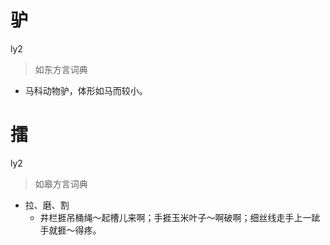 # 驴
ly2
> 如东方言词典
- 马科动物驴，体形如马而较小。

# 擂
ly2
> 如皋方言词典
- 拉、磨、割
  - 井栏捱吊桶绳～起槽儿来啊；手捱玉米叶子～啊破啊；细丝线走手上一跐手就捱～得疼。
